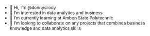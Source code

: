 - 👋 Hi, I’m @donnysilooy
- 👀 I’m interested in data analytics and business
- 🌱 I’m currently learning at Ambon State Polytechnic
- 💞️ I’m looking to collaborate on any projects that combines business knowledge and data analytics skills


<!---
donnysilooy/donnysilooy is a ✨ special ✨ repository because its `README.md` (this file) appears on your GitHub profile.
You can click the Preview link to take a look at your changes.
--->
